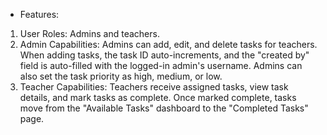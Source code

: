 -	Features:
1.	User Roles: Admins and teachers.
2.	Admin Capabilities: Admins can add, edit, and delete tasks for teachers. When adding tasks, the task ID auto-increments, and the "created by" field is auto-filled with the logged-in admin's username. Admins can also set the task priority as high, medium, or low.
3.	Teacher Capabilities: Teachers receive assigned tasks, view task details, and mark tasks as complete. Once marked complete, tasks move from the "Available Tasks" dashboard to the "Completed Tasks" page.

